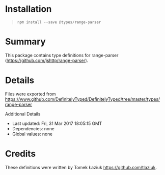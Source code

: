 # Installation
> `npm install --save @types/range-parser`

# Summary
This package contains type definitions for range-parser (https://github.com/jshttp/range-parser).

# Details
Files were exported from https://www.github.com/DefinitelyTyped/DefinitelyTyped/tree/master/types/range-parser

Additional Details
 * Last updated: Fri, 31 Mar 2017 18:05:15 GMT
 * Dependencies: none
 * Global values: none

# Credits
These definitions were written by Tomek Łaziuk <https://github.com/tlaziuk>.
